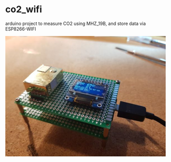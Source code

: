 # co2_wifi
arduino project to measure CO2 using MHZ_19B, and store data via ESP8266-WIFI

![](fotos/finished_project.jpg)
